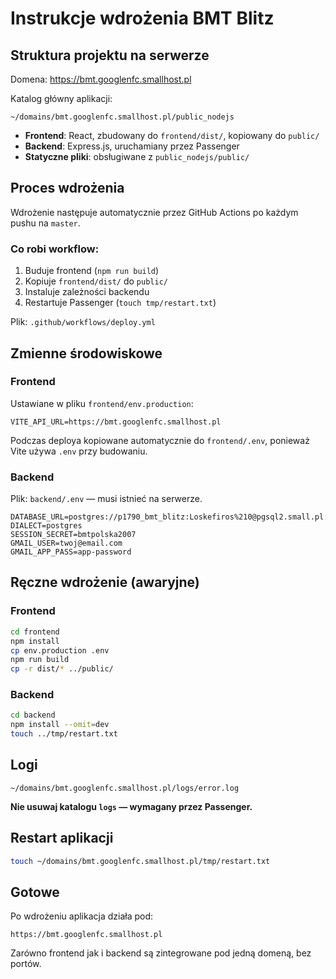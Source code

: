 # Instrukcje wdrożenia BMT Blitz

## Struktura projektu na serwerze

Domena: https://bmt.googlenfc.smallhost.pl

Katalog główny aplikacji:

`~/domains/bmt.googlenfc.smallhost.pl/public_nodejs`

- **Frontend**: React, zbudowany do `frontend/dist/`, kopiowany do `public/`
- **Backend**: Express.js, uruchamiany przez Passenger
- **Statyczne pliki**: obsługiwane z `public_nodejs/public/`

## Proces wdrożenia

Wdrożenie następuje automatycznie przez GitHub Actions po każdym pushu na `master`.

### Co robi workflow:

1. Buduje frontend (`npm run build`)
2. Kopiuje `frontend/dist/` do `public/`
3. Instaluje zależności backendu
4. Restartuje Passenger (`touch tmp/restart.txt`)

Plik: `.github/workflows/deploy.yml`

## Zmienne środowiskowe

### Frontend

Ustawiane w pliku `frontend/env.production`:

```env
VITE_API_URL=https://bmt.googlenfc.smallhost.pl
```

Podczas deploya kopiowane automatycznie do `frontend/.env`, ponieważ Vite używa `.env` przy budowaniu.

### Backend

Plik: `backend/.env` — musi istnieć na serwerze.

```env
DATABASE_URL=postgres://p1790_bmt_blitz:Loskefiros%210@pgsql2.small.pl:5432/p1790_bmt_blitz
DIALECT=postgres
SESSION_SECRET=bmtpolska2007
GMAIL_USER=twoj@email.com
GMAIL_APP_PASS=app-password
```

## Ręczne wdrożenie (awaryjne)

### Frontend

```bash
cd frontend
npm install
cp env.production .env
npm run build
cp -r dist/* ../public/
```

### Backend

```bash
cd backend
npm install --omit=dev
touch ../tmp/restart.txt
```

## Logi

```
~/domains/bmt.googlenfc.smallhost.pl/logs/error.log
```

**Nie usuwaj katalogu `logs` — wymagany przez Passenger.**

## Restart aplikacji

```bash
touch ~/domains/bmt.googlenfc.smallhost.pl/tmp/restart.txt
```

## Gotowe

Po wdrożeniu aplikacja działa pod:

```
https://bmt.googlenfc.smallhost.pl
```

Zarówno frontend jak i backend są zintegrowane pod jedną domeną, bez portów.